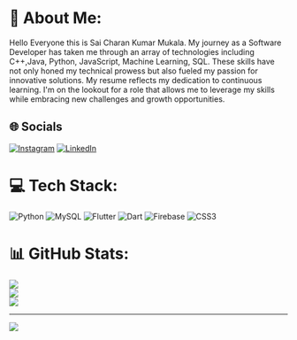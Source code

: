 # 💫 About Me:
Hello Everyone this is Sai Charan Kumar Mukala. My journey as a Software Developer has taken me through an array of technologies including C++,Java, Python, JavaScript, Machine Learning, SQL. These skills have not only honed my technical prowess but also fueled my passion for innovative solutions. My resume reflects my dedication to continuous learning. I'm on the lookout for a role that allows me to leverage my skills while embracing new challenges and growth opportunities.


## 🌐 Socials
[![Instagram](https://img.shields.io/badge/Instagram-%23E4405F.svg?logo=Instagram&logoColor=white)](https://instagram.com/saicharan_mukala) [![LinkedIn](https://img.shields.io/badge/LinkedIn-%230077B5.svg?logo=linkedin&logoColor=white)](https://linkedin.com/in/https://www.linkedin.com/in/sai-charan-mukala-5a8a931b9/) 

# 💻 Tech Stack:
![Python](https://img.shields.io/badge/python-3670A0?style=for-the-badge&logo=python&logoColor=ffdd54) ![MySQL](https://img.shields.io/badge/mysql-%2300000f.svg?style=for-the-badge&logo=mysql&logoColor=white) ![Flutter](https://img.shields.io/badge/Flutter-%2302569B.svg?style=for-the-badge&logo=Flutter&logoColor=white) ![Dart](https://img.shields.io/badge/dart-%230175C2.svg?style=for-the-badge&logo=dart&logoColor=white) ![Firebase](https://img.shields.io/badge/firebase-%23039BE5.svg?style=for-the-badge&logo=firebase) ![CSS3](https://img.shields.io/badge/css3-%231572B6.svg?style=for-the-badge&logo=css3&logoColor=white)
# 📊 GitHub Stats:
![](https://github-readme-stats.vercel.app/api?username=saicharan21-dev&theme=dark&hide_border=false&include_all_commits=false&count_private=false)<br/>
![](https://github-readme-streak-stats.herokuapp.com/?user=saicharan21-dev&theme=dark&hide_border=false)<br/>
![](https://github-readme-stats.vercel.app/api/top-langs/?username=saicharan21-dev&theme=dark&hide_border=false&include_all_commits=false&count_private=false&layout=compact)





---
[![](https://visitcount.itsvg.in/api?id=saicharan21-dev&icon=0&color=0)](https://visitcount.itsvg.in)

